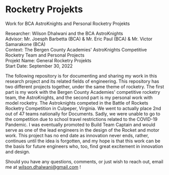 # Rocketry Projekts
Work for BCA AstroKnights and Personal Rocketry Projekts

Researcher: Wilson Dhalwani and the BCA AstroKnights <br />
Advisor: Mr. Joesph Barbetta (BCA) & Mr. Eric Paul (BCA) & Mr. Victor Samarakone (BCA) <br />
Context: The Bergen County Academies' AstroKnights Competitive Rocketry Team and Personal Projects <br />
Projekt Name: General Rocketry Projekts <br />
Start Date: September 30, 2022 <br />

The following repository is for documenting and sharing my work in this research project and its related fields of engineering. This repository has two different projects together, under the same theme of rocketry. The first part is my work with the Bergen County Academies' competitive rocketry team, the AstroKnights, and the second part is my personal work with model rocketry. The Astroknights competed in the Battle of Rockets Rocketry Competition in Culpeper, Virginia. We went to actually place 2nd out of 47 teams nationally for Documents. Sadly, we were unable to go to the competition due to school travel restrictions related to the COVID-19 Pandemic. I was eventually promoted to Build Team Captain and would serve as one of the lead engineers in the design of the Rocket and motor work. This project has no end date as innovation never ends, rather, continues until the idea is forgotten, and my hope is that this work can be the basis for future engineers who, too, find great excitement in innovation and design. <br />

Should you have any questions, comments, or just wish to reach out, email me at wilson.dhalwani@gmail.com !
